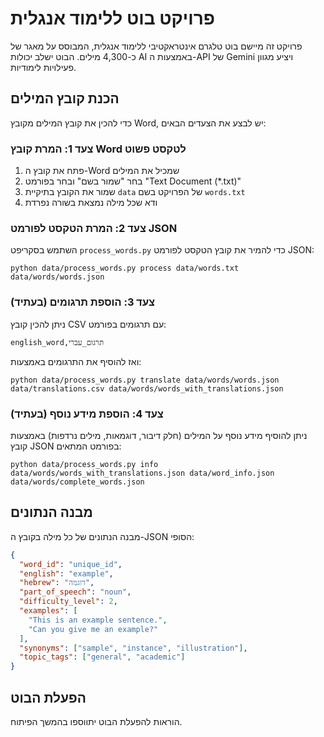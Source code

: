 # פרויקט בוט ללימוד אנגלית

פרויקט זה מיישם בוט טלגרם אינטראקטיבי ללימוד אנגלית, המבוסס על מאגר של כ-4,300 מילים. הבוט ישלב יכולות AI באמצעות ה-API של Gemini ויציע מגוון פעילויות לימודיות.

## הכנת קובץ המילים

כדי להכין את קובץ המילים מקובץ Word, יש לבצע את הצעדים הבאים:

### צעד 1: המרת קובץ Word לטקסט פשוט

1. פתח את קובץ ה-Word שמכיל את המילים
2. בחר "שמור בשם" ובחר בפורמט "Text Document (*.txt)"
3. שמור את הקובץ בתיקיית `data` של הפרויקט בשם `words.txt`
4. ודא שכל מילה נמצאת בשורה נפרדת

### צעד 2: המרת הטקסט לפורמט JSON

השתמש בסקריפט `process_words.py` כדי להמיר את קובץ הטקסט לפורמט JSON:

```
python data/process_words.py process data/words.txt data/words/words.json
```

### צעד 3: הוספת תרגומים (בעתיד)

ניתן להכין קובץ CSV עם תרגומים בפורמט:
```
english_word,תרגום_עברי
```

ואז להוסיף את התרגומים באמצעות:
```
python data/process_words.py translate data/words/words.json data/translations.csv data/words/words_with_translations.json
```

### צעד 4: הוספת מידע נוסף (בעתיד)

ניתן להוסיף מידע נוסף על המילים (חלק דיבור, דוגמאות, מילים נרדפות) באמצעות קובץ JSON בפורמט המתאים:
```
python data/process_words.py info data/words/words_with_translations.json data/word_info.json data/words/complete_words.json
```

## מבנה הנתונים

מבנה הנתונים של כל מילה בקובץ ה-JSON הסופי:

```json
{
  "word_id": "unique_id",
  "english": "example",
  "hebrew": "דוגמה",
  "part_of_speech": "noun",
  "difficulty_level": 2,
  "examples": [
    "This is an example sentence.",
    "Can you give me an example?"
  ],
  "synonyms": ["sample", "instance", "illustration"],
  "topic_tags": ["general", "academic"]
}
```

## הפעלת הבוט

הוראות להפעלת הבוט יתווספו בהמשך הפיתוח. 